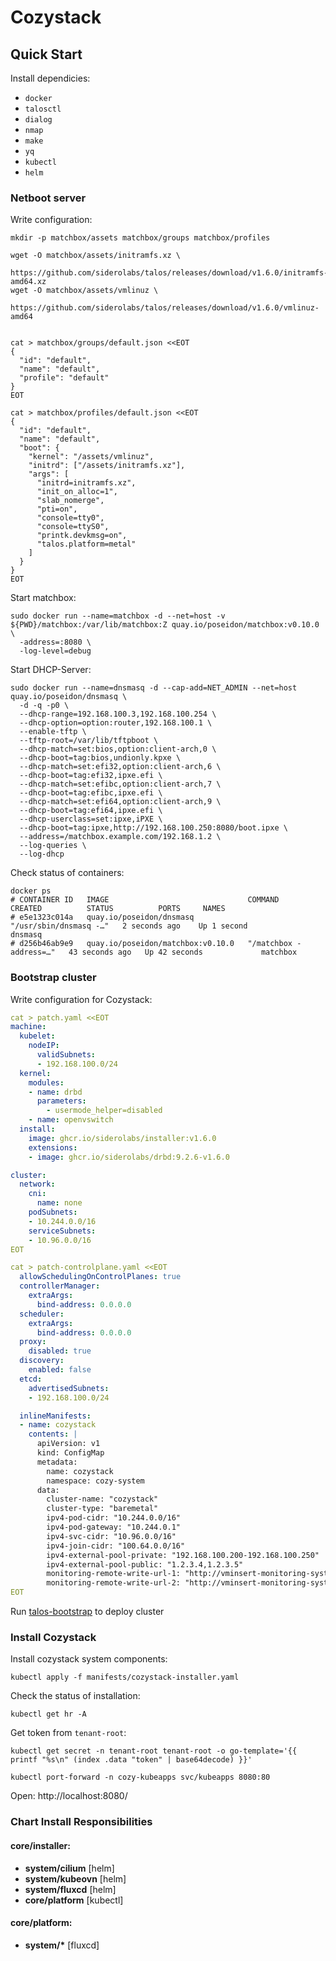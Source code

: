 # Cozystack

## Quick Start

Install dependicies:

- `docker`
- `talosctl`
- `dialog`
- `nmap`
- `make`
- `yq`
- `kubectl`
- `helm`

### Netboot server

Write configuration:

```
mkdir -p matchbox/assets matchbox/groups matchbox/profiles

wget -O matchbox/assets/initramfs.xz \
  https://github.com/siderolabs/talos/releases/download/v1.6.0/initramfs-amd64.xz
wget -O matchbox/assets/vmlinuz \
  https://github.com/siderolabs/talos/releases/download/v1.6.0/vmlinuz-amd64


cat > matchbox/groups/default.json <<EOT
{
  "id": "default",
  "name": "default",
  "profile": "default"
}
EOT

cat > matchbox/profiles/default.json <<EOT
{
  "id": "default",
  "name": "default",
  "boot": {
    "kernel": "/assets/vmlinuz",
    "initrd": ["/assets/initramfs.xz"],
    "args": [
      "initrd=initramfs.xz",
      "init_on_alloc=1",
      "slab_nomerge",
      "pti=on",
      "console=tty0",
      "console=ttyS0",
      "printk.devkmsg=on",
      "talos.platform=metal"
    ]
  }
}
EOT
```

Start matchbox:

```
sudo docker run --name=matchbox -d --net=host -v ${PWD}/matchbox:/var/lib/matchbox:Z quay.io/poseidon/matchbox:v0.10.0 \
  -address=:8080 \
  -log-level=debug
```


Start DHCP-Server:
```
sudo docker run --name=dnsmasq -d --cap-add=NET_ADMIN --net=host quay.io/poseidon/dnsmasq \
  -d -q -p0 \
  --dhcp-range=192.168.100.3,192.168.100.254 \
  --dhcp-option=option:router,192.168.100.1 \
  --enable-tftp \
  --tftp-root=/var/lib/tftpboot \
  --dhcp-match=set:bios,option:client-arch,0 \
  --dhcp-boot=tag:bios,undionly.kpxe \
  --dhcp-match=set:efi32,option:client-arch,6 \
  --dhcp-boot=tag:efi32,ipxe.efi \
  --dhcp-match=set:efibc,option:client-arch,7 \
  --dhcp-boot=tag:efibc,ipxe.efi \
  --dhcp-match=set:efi64,option:client-arch,9 \
  --dhcp-boot=tag:efi64,ipxe.efi \
  --dhcp-userclass=set:ipxe,iPXE \
  --dhcp-boot=tag:ipxe,http://192.168.100.250:8080/boot.ipxe \
  --address=/matchbox.example.com/192.168.1.2 \
  --log-queries \
  --log-dhcp
```

Check status of containers:
```
docker ps
# CONTAINER ID   IMAGE                               COMMAND                  CREATED          STATUS          PORTS     NAMES
# e5e1323c014a   quay.io/poseidon/dnsmasq            "/usr/sbin/dnsmasq -…"   2 seconds ago    Up 1 second               dnsmasq
# d256b46ab9e9   quay.io/poseidon/matchbox:v0.10.0   "/matchbox -address=…"   43 seconds ago   Up 42 seconds             matchbox
```

### Bootstrap cluster

Write configuration for Cozystack:

```yaml
cat > patch.yaml <<EOT
machine:
  kubelet:
    nodeIP:
      validSubnets:
      - 192.168.100.0/24
  kernel:
    modules:
    - name: drbd
      parameters:
        - usermode_helper=disabled
    - name: openvswitch
  install:
    image: ghcr.io/siderolabs/installer:v1.6.0
    extensions:
    - image: ghcr.io/siderolabs/drbd:9.2.6-v1.6.0

cluster:
  network:
    cni:
      name: none
    podSubnets:
    - 10.244.0.0/16
    serviceSubnets:
    - 10.96.0.0/16
EOT

cat > patch-controlplane.yaml <<EOT
  allowSchedulingOnControlPlanes: true
  controllerManager:
    extraArgs:
      bind-address: 0.0.0.0
  scheduler:
    extraArgs:
      bind-address: 0.0.0.0
  proxy:
    disabled: true
  discovery:
    enabled: false
  etcd:
    advertisedSubnets:
    - 192.168.100.0/24

  inlineManifests:
  - name: cozystack
    contents: |
      apiVersion: v1
      kind: ConfigMap
      metadata:
        name: cozystack
        namespace: cozy-system
      data:
        cluster-name: "cozystack"
        cluster-type: "baremetal"
        ipv4-pod-cidr: "10.244.0.0/16"
        ipv4-pod-gateway: "10.244.0.1"
        ipv4-svc-cidr: "10.96.0.0/16"
        ipv4-join-cidr: "100.64.0.0/16"
        ipv4-external-pool-private: "192.168.100.200-192.168.100.250"
        ipv4-external-pool-public: "1.2.3.4,1.2.3.5"
        monitoring-remote-write-url-1: "http://vminsert-monitoring-system-shortterm.tenant-root.svc:8480/insert/0/prometheus/api/v1/write"
        monitoring-remote-write-url-2: "http://vminsert-monitoring-system-longterm.tenant-root.svc:8480/insert/0/prometheus/api/v1/write"
EOT
```

Run [talos-bootstrap](https://github.com/aenix-io/talos-bootstrap/) to deploy cluster


### Install Cozystack

Install cozystack system components:
```
kubectl apply -f manifests/cozystack-installer.yaml
```

Check the status of installation:
```
kubectl get hr -A
```

Get token from `tenant-root`:
```
kubectl get secret -n tenant-root tenant-root -o go-template='{{ printf "%s\n" (index .data "token" | base64decode) }}'
```

```
kubectl port-forward -n cozy-kubeapps svc/kubeapps 8080:80
```

Open: http://localhost:8080/

### Chart Install Responsibilities

#### core/installer:
  - **system/cilium** [helm]
  - **system/kubeovn** [helm]
  - **system/fluxcd** [helm]
  - **core/platform** [kubectl]

#### core/platform:
  - **system/\*** [fluxcd]

